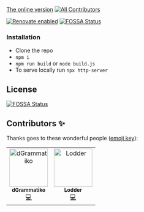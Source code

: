 [The online version](https://dgrammatiko.github.io/on-a-diet/)
[![All Contributors](https://img.shields.io/badge/all_contributors-2-orange.svg?style=flat-square)](#contributors)

[![Renovate enabled](https://img.shields.io/badge/renovate-enabled-brightgreen.svg)](https://renovatebot.com/)
[![FOSSA Status](https://app.fossa.io/api/projects/git%2Bgithub.com%2Fdgrammatiko%2Fon-a-diet.svg?type=shield)](https://app.fossa.io/projects/git%2Bgithub.com%2Fdgrammatiko%2Fon-a-diet?ref=badge_shield)

### Installation


- Clone the repo
- `npm i`
- `npm run build` or `node build.js`
- To serve locally run `npx http-server`



## License
[![FOSSA Status](https://app.fossa.io/api/projects/git%2Bgithub.com%2Fdgrammatiko%2Fon-a-diet.svg?type=large)](https://app.fossa.io/projects/git%2Bgithub.com%2Fdgrammatiko%2Fon-a-diet?ref=badge_large)
## Contributors ✨

Thanks goes to these wonderful people ([emoji key](https://allcontributors.org/docs/en/emoji-key)):

<!-- ALL-CONTRIBUTORS-LIST:START - Do not remove or modify this section -->
<!-- prettier-ignore -->
<table>
  <tr>
    <td align="center"><a href="https://dgrammatiko.online"><img src="https://avatars0.githubusercontent.com/u/3889375?v=4" width="100px;" alt="dGrammatiko"/><br /><sub><b>dGrammatiko</b></sub></a><br /><a href="https://github.com/dgrammatiko/on-a-diet/commits?author=dgrammatiko" title="Code">💻</a></td>
    <td align="center"><a href="https://joomjunk.co.uk"><img src="https://avatars1.githubusercontent.com/u/2019801?v=4" width="100px;" alt="Lodder"/><br /><sub><b>Lodder</b></sub></a><br /><a href="https://github.com/dgrammatiko/on-a-diet/commits?author=C-Lodder" title="Code">💻</a></td>
  </tr>
</table>
